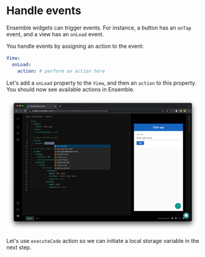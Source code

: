 # Handle events

Ensemble widgets can trigger events. For instance, a button has an `onTap` event, and a view has an `onLoad` event.

You handle events by assigning an action to the event:

```yaml
View:
  onLoad: 
    action: # perform an action here
```

Let's add a `onLoad` property to the `View`, and then an `action` to this property. You should now see available actions in Ensemble.

<img src="/images/gs5a.png" alt="actions" />

Let's use `executeCode` action so we can initiate a local storage variable in the next step.

